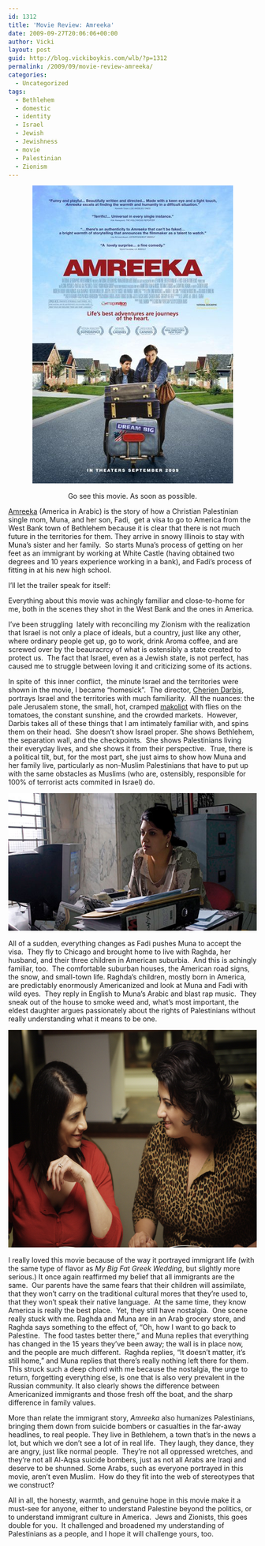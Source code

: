 ```yaml
---
id: 1312
title: 'Movie Review: Amreeka'
date: 2009-09-27T20:06:06+00:00
author: Vicki
layout: post
guid: http://blog.vickiboykis.com/wlb/?p=1312
permalink: /2009/09/movie-review-amreeka/
categories:
  - Uncategorized
tags:
  - Bethlehem
  - domestic
  - identity
  - Israel
  - Jewish
  - Jewishness
  - movie
  - Palestinian
  - Zionism
---
```

<p style="text-align: center;">
  <a href="https://raw.githubusercontent.com/veekaybee/wlb/gh-pages/assets/images/2009/09/amreeka.jpg"><img class="size-full wp-image-1313 alignnone" title="amreeka" src="https://raw.githubusercontent.com/veekaybee/wlb/gh-pages/assets/images/2009/09/amreeka.jpg" alt="amreeka" width="407" height="604" /></a>
</p>

<p style="text-align: center;">
  Go see this movie. As soon as possible.
</p>

[Amreeka](http://amreeka.com/) (America in Arabic) is the story of how a Christian Palestinian single mom, Muna, and her son, Fadi,  get a visa to go to America from the West Bank town of Bethlehem because it is clear that there is not much future in the territories for them. They arrive in snowy Illinois to stay with Muna&#8217;s sister and her family.  So starts Muna&#8217;s process of getting on her feet as an immigrant by working at White Castle (having obtained two degrees and 10 years experience working in a bank), and Fadi&#8217;s process of fitting in at his new high school.

I&#8217;ll let the trailer speak for itself:
  


Everything about this movie was achingly familiar and close-to-home for me, both in the scenes they shot in the West Bank and the ones in America.

I&#8217;ve been struggling  lately with reconciling my Zionism with the realization that Israel is not only a place of ideals, but a country, just like any other, where ordinary people get up, go to work, drink Aroma coffee, and are screwed over by the beauracrcy of what is ostensibly a state created to protect us.  The fact that Israel, even as a Jewish state, is not perfect, has caused me to struggle between loving it and criticizing some of its actions.

In spite of  this inner conflict,  the minute Israel and the territories were shown in the movie, I became &#8220;homesick&#8221;.  The director, [Cherien Darbis](http://en.wikipedia.org/wiki/Cherien_Dabis), portrays Israel and the territories with much familiarity.  All the nuances: the pale Jerusalem stone, the small, hot, cramped [makoliot](http://bogieworks.blogs.com/treppenwitz/2004/05/lee_chongs_mako.html) with flies on the tomatoes, the constant sunshine, and the crowded markets.  However, Darbis takes all of these things that I am intimately familiar with, and spins them on their head.  She doesn&#8217;t show Israel proper. She shows Bethlehem, the separation wall, and the checkpoints.  She shows Palestinians living their everyday lives, and she shows it from their perspective.  True, there is a political tilt, but, for the most part, she just aims to show how Muna and her family live, particularly as non-Muslim Palestinians that have to put up with the same obstacles as Muslims (who are, ostensibly, responsible for 100% of terrorist acts commited in Israel) do.

[<img class="aligncenter size-full wp-image-1319" title="AMREEka2" src="https://raw.githubusercontent.com/veekaybee/wlb/gh-pages/assets/images/2009/09/AMREEka2.jpg" alt="AMREEka2" width="557" height="279" />](https://raw.githubusercontent.com/veekaybee/wlb/gh-pages/assets/images/2009/09/AMREEka2.jpg)

All of a sudden, everything changes as Fadi pushes Muna to accept the visa.  They fly to Chicago and brought home to live with Raghda, her husband, and their three children in American suburbia.  And this is achingly familiar, too.  The comfortable suburban houses, the American road signs, the snow, and small-town life. Raghda&#8217;s children, mostly born in America, are predictably enormously Americanized and look at Muna and Fadi with wild eyes.  They reply in English to Muna&#8217;s Arabic and blast rap music.  They sneak out of the house to smoke weed and, what&#8217;s most important, the eldest daughter argues passionately about the rights of Palestinians without really understanding what it means to be one.

[<img class="aligncenter size-full wp-image-1333" title="amreeka" src="https://raw.githubusercontent.com/veekaybee/wlb/gh-pages/assets/images/2009/09/amreeka1.jpg" alt="amreeka" width="662" height="441" />](https://raw.githubusercontent.com/veekaybee/wlb/gh-pages/assets/images/2009/09/amreeka1.jpg)

I really loved this movie because of the way it portrayed immigrant life (with the same type of flavor as _My Big Fat Greek Wedding_, but slightly more serious.) It once again reaffirmed my belief that all immigrants are the same.  Our parents have the same fears that their children will assimilate, that they won&#8217;t carry on the traditional cultural mores that they&#8217;re used to, that they won&#8217;t speak their native language.  At the same time, they know America is really the best place.  Yet, they still have nostalgia.  One scene really stuck with me. Raghda and Muna are in an Arab grocery store, and Raghda says something to the effect of, &#8220;Oh, how I want to go back to Palestine.  The food tastes better there,&#8221; and Muna replies that everything has changed in the 15 years they&#8217;ve been away; the wall is in place now, and the people are much different.  Raghda replies, &#8220;It doesn&#8217;t matter, it&#8217;s still home,&#8221; and Muna replies that there&#8217;s really nothing left there for them.  This struck such a deep chord with me because the nostalgia, the urge to return, forgetting everything else, is one that is also very prevalent in the Russian community. It also clearly shows the difference between Americanized immigrants and those fresh off the boat, and the sharp difference in family values.

More than relate the immigrant story, _Amreeka_ also humanizes Palestinians, bringing them down from suicide bombers or casualties in the far-away headlines, to real people. They live in Bethlehem, a town that&#8217;s in the news a lot, but which we don&#8217;t see a lot of in real life.  They laugh, they dance, they are angry, just like normal people.  They&#8217;re not all oppressed wretches, and they&#8217;re not all Al-Aqsa suicide bombers, just as not all Arabs are Iraqi and deserve to be shunned. Some Arabs, such as everyone portrayed in this movie, aren&#8217;t even Muslim.  How do they fit into the web of stereotypes that we construct?

All in all, the honesty, warmth, and genuine hope in this movie make it a must-see for anyone, either to understand Palestine beyond the politics, or to understand immigrant culture in America.  Jews and Zionists, this goes double for you.  It challenged and broadened my understanding of Palestinians as a people, and I hope it will challenge yours, too.